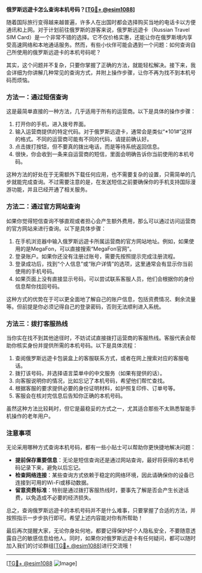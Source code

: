 **俄罗斯远遊卡怎么查询本机号码？[[TG💪+ @esim1088](https://t.me/s/esim1088)]**

随着国际旅行变得越来越普遍，许多人在出国时都会选择购买当地的电话卡以方便通讯和上网。对于计划前往俄罗斯的游客来说，俄罗斯远遊卡（Russian Travel SIM Card）是一个非常不错的选择。它不仅价格实惠，还能让你在俄罗斯境内享受高速网络和本地通话服务。然而，有些小伙伴可能会遇到一个问题：如何查询自己所使用的俄罗斯远遊卡的本机号码呢？

其实，这个问题并不复杂，只要你掌握了正确的方法，就能轻松解决。接下来，我会详细为你讲解几种常见的查询方式，并附上操作步骤，让你不再为找不到本机号码而烦恼。

### 方法一：通过短信查询

这是最简单直接的一种方法，几乎适用于所有的运营商。以下是具体的操作步骤：

1. 打开你的手机，进入拨号界面。
2. 输入运营商提供的特定代码。对于俄罗斯远遊卡，通常会是类似“*101#”这样的格式。不同的运营商可能有不同的代码，请提前确认好。
3. 点击拨打按钮，但不要真的拨出电话，而是等待系统返回信息。
4. 很快，你会收到一条来自运营商的短信，里面会明确告诉你当前使用的本机号码。

这种方法的好处在于无需额外下载任何应用，也不需要复杂的设置，只需简单的几步就能完成查询。不过需要注意的是，在发送短信之前要确保你的手机支持国际漫游功能，并且已经开通了相关服务。

### 方法二：通过官方网站查询

如果你觉得短信查询不够直观或者担心会产生额外费用，那么可以通过访问运营商的官方网站来进行查询。以下是具体步骤：

1. 在手机浏览器中输入俄罗斯远遊卡所属运营商的官方网站地址。例如，如果使用的是MegaFon，可以直接搜索“MegaFon官网”。
2. 登录账户。如果你还没有注册过账号，需要先按照提示完成注册流程。
3. 登录成功后，找到“个人信息”或“账户详情”的选项，这里通常会有显示你当前使用的手机号码。
4. 如果页面上没有直接显示号码，可以尝试联系客服人员，他们会根据你的身份信息帮你找回号码。

这种方式的优势在于可以更全面地了解自己的账户信息，包括资费情况、剩余流量等。但前提是你必须记得自己的登录密码，否则无法顺利进入系统。

### 方法三：拨打客服热线

当你实在找不到其他途径时，不妨试试直接拨打运营商的客服热线。客服代表会帮助你核实身份并提供所需的本机号码。以下是具体流程：

1. 查阅俄罗斯远遊卡包装盒上的客服联系方式，或者在网上搜索对应的客服电话。
2. 拨打该号码，并选择语言菜单中的中文服务（如果有提供的话）。
3. 向客服说明你的情况，比如忘记了本机号码，希望他们帮忙查找。
4. 根据客服的要求提供必要的身份证明材料，如护照复印件、订单号等。
5. 客服会在核对完信息后告知你正确的本机号码。

虽然这种方法比较耗时，但它是最稳妥的方式之一，尤其适合那些不太熟悉智能手机操作的老年用户。

### 注意事项

无论采用哪种方式查询本机号码，都有一些小贴士可以帮助你更快捷地解决问题：

- **提前保存重要信息**：无论是短信查询还是通过网站查询，最好将获得的本机号码记录下来，避免以后忘记。
- **检查网络连接**：某些查询方式依赖于稳定的网络环境，因此请确保你的设备已连接到可用的Wi-Fi或移动数据。
- **留意资费标准**：特别是通过拨打客服热线时，要事先了解是否会产生长途话费，以免造成不必要的经济损失。

总之，查询俄罗斯远遊卡的本机号码并不是什么难事，只要掌握了合适的方法，并按照指示一步步执行即可。希望上述内容能对你有所帮助！

最后再次提醒大家，无论你身处何地，都要记得保护好个人隐私安全，不要随意透露自己的敏感信息给他人。同时，如果你对俄罗斯远遊卡有任何疑问，都可以随时加入我们的讨论群组[[TG💪+ @esim1088](https://t.me/s/esim1088)]进行交流哦！

---

[[TG💪+ @esim1088](https://t.me/s/esim1088) ![Image](https://i.postimg.cc/4NQfJmqS/Snipaste-2025-05-13-00-14-12.png)]
